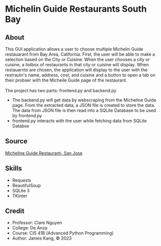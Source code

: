 # Michelin Guide Restaurants South Bay

## About
This GUI application allows a user to choose multiple Michelin Guide restauarant from Bay Area, California. First, the user will be able to make a selection based on the City or Cuisine. When the user chooses a city or cuisine, a listbox of restaurants in that city or cuisine will display. When restauarnts are chosen, the application will display to the user with the restrautn's name, address, cost, and cuisine and a button to open a tab on their probser with the Micheile Guide page of the restaurant. <br><br>
The project has two parts: frontend.py and backend.py
- The backend.py will get data by webscraping from the Micheline Guide page. From the extracted data, a JSON file is created to store the data. The data from JSON file is then read into a SQLite Database to be used by frontend.py
- frontend.py interacts with the user while fetching data from SQLite Databse

## Source
[Micheline Guide Restaurant- San Jose](https://guide.michelin.com/us/en/california/san-jose/restaurants)

## Skills
- Requests
- BeautifulSoup
- SQLite 3
- TKinter

## Credit
- Professor: Clare Nguyen
- College: De Anza
- Course: CIS 41B (Advanced Python Programming)
- Author: James Kang, © 2023
